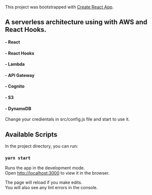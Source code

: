
This project was bootstrapped with [Create React App](https://github.com/facebook/create-react-app).
## A serverless architecture using with AWS and React Hooks.
 
#### - React
#### - React Hooks   
#### - Lambda   
#### - API Gateway   
#### - Cognito   
#### - S3   
#### - DynamoDB   

Change your credientals in src/config.js file and start to use it.

## Available Scripts

In the project directory, you can run:

### `yarn start`

Runs the app in the development mode.<br>
Open [http://localhost:3000](http://localhost:3000) to view it in the browser.

The page will reload if you make edits.<br>
You will also see any lint errors in the console.
